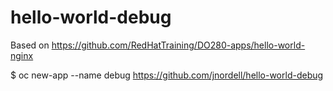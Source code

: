 # hello-world-debug

Based on https://github.com/RedHatTraining/DO280-apps/hello-world-nginx

$ oc new-app --name debug https://github.com/jnordell/hello-world-debug